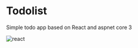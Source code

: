 # Todolist

Simple todo app based on React and aspnet core 3

![react](https://user-images.githubusercontent.com/9840635/69496598-0a7c5f00-0ed4-11ea-9ee4-3ccf633b4c50.gif)
